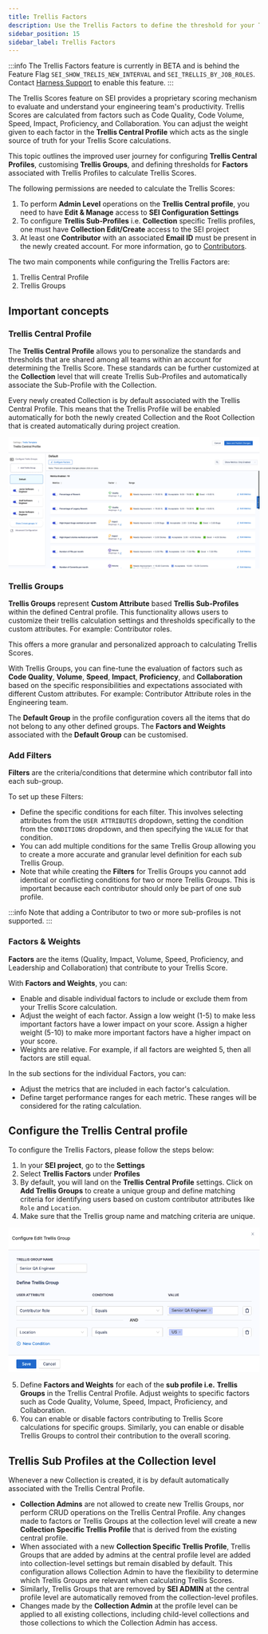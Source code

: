 ```yaml
---
title: Trellis Factors
description: Use the Trellis Factors to define the threshold for your Trellis Metrics calculation.
sidebar_position: 15
sidebar_label: Trellis Factors
---
```


:::info
The Trellis Factors feature is currently in BETA and is behind the Feature Flag `SEI_SHOW_TRELIS_NEW_INTERVAL` and `SEI_TRELLIS_BY_JOB_ROLES`. Contact [Harness Support](mailto:support@harness.io) to enable this feature.
:::

The Trellis Scores feature on SEI provides a proprietary scoring mechanism to evaluate and understand your engineering team's productivity. Trellis Scores are calculated from factors such as Code Quality, Code Volume, Speed, Impact, Proficiency, and Collaboration. You can adjust the weight given to each factor in the **Trellis Central Profile** which acts as the single source of truth for your Trellis Score calculations.

This topic outlines the improved user journey for configuring **Trellis Central Profiles**, customising **Trellis Groups**, and defining thresholds for **Factors** associated with Trellis Profiles to calculate Trellis Scores.

The following permissions are needed to calculate the Trellis Scores:

1. To perform **Admin Level** operations on the **Trellis Central profile**, you need to have **Edit & Manage** access to **SEI Configuration Settings**
2. To configure **Trellis Sub-Profiles** i.e. **Collection** specific Trellis profiles, one must have **Collection Edit/Create** access to the SEI project
3. At least one **Contributor** with an associated **Email ID** must be present in the newly created account. For more information, go to [Contributors](/docs/software-engineering-insights/sei-projects-and-collections/manage-contributors).

The two main components while configuring the Trellis Factors are:

1. Trellis Central Profile
2. Trellis Groups

## Important concepts

### Trellis Central Profile

The **Trellis Central Profile** allows you to personalize the standards and thresholds that are shared among all teams within an account for determining the Trellis Score. These standards can be further customized at the **Collection** level that will create Trellis Sub-Profiles and automatically associate the Sub-Profile with the Collection.

Every newly created Collection is by default associated with the Trellis Central Profile. This means that the Trellis Profile will be enabled automatically for both the newly created Collection and the Root Collection that is created automatically during project creation.

![](../static/trellis-central-profile.png)

### Trellis Groups

**Trellis Groups** represent **Custom Attribute** based **Trellis Sub-Profiles** within the defined Central profile. This functionality allows users to customize their trellis calculation settings and thresholds specifically to the custom attributes. For example: Contributor roles. 

This offers a more granular and personalized approach to calculating Trellis Scores.

With Trellis Groups, you can fine-tune the evaluation of factors such as **Code Quality**, **Volume**, **Speed**, **Impact**, **Proficiency**, and **Collaboration** based on the specific responsibilities and expectations associated with different Custom attributes. For example: Contributor Attribute roles in the Engineering team.

The **Default Group** in the profile configuration covers all the items that do not belong to any other defined groups. The **Factors and Weights** associated with the **Default Group** can be customised.

### Add Filters

**Filters** are the criteria/conditions that determine which contributor fall into each sub-group.

To set up these Filters:

* Define the specific conditions for each filter. This involves selecting attributes from the `USER ATTRIBUTES` dropdown, setting the condition from the `CONDITIONS` dropdown, and then specifying the `VALUE` for that condition.
* You can add multiple conditions for the same Trellis Group allowing you to create a more accurate and granular level definition for each sub Trellis Group.
* Note that while creating the **Filters** for Trellis Groups you cannot add identical or conflicting conditions for two or more Trellis Groups. This is important because each contributor should only be part of one sub profile. 

:::info
Note that adding a Contributor to two or more sub-profiles is not supported.
:::

### Factors & Weights

**Factors** are the items (Quality, Impact, Volume, Speed, Proficiency, and Leadership and Collaboration) that contribute to your Trellis Score.

With **Factors and Weights**, you can:

* Enable and disable individual factors to include or exclude them from your Trellis Score calculation.
* Adjust the weight of each factor. Assign a low weight (1-5) to make less important factors have a lower impact on your score. Assign a higher weight (5-10) to make more important factors have a higher impact on your score.
* Weights are relative. For example, if all factors are weighted 5, then all factors are still equal.

In the sub sections for the individual Factors, you can:

* Adjust the metrics that are included in each factor's calculation.
* Define target performance ranges for each metric. These ranges will be considered for the rating calculation.

## Configure the Trellis Central profile

To configure the Trellis Factors, please follow the steps below:

1. In your **SEI project**, go to the **Settings**
2. Select **Trellis Factors** under **Profiles**
3. By default, you will land on the **Trellis Central Profile** settings. Click on **Add Trellis Groups** to create a unique group and define matching criteria for identifying users based on custom contributor attributes like `Role` and `Location`.
4. Make sure that the Trellis group name and matching criteria are unique.

![](../static/trellis-groups.png)

5. Define **Factors and Weights** for each of the **sub profile i.e.** **Trellis Groups** in the Trellis Central Profile. Adjust weights to specific factors such as Code Quality, Volume, Speed, Impact, Proficiency, and Collaboration.
6. You can enable or disable factors contributing to Trellis Score calculations for specific groups. Similarly, you can enable or disable Trellis Groups to control their contribution to the overall scoring.

## Trellis Sub Profiles at the Collection level

Whenever a new Collection is created, it is by default automatically associated with the Trellis Central Profile.

* **Collection Admins** are not allowed to create new Trellis Groups, nor perform CRUD operations on the Trellis Central Profile. Any changes made to factors or Trellis Groups at the collection level will create a new **Collection Specific Trellis Profile** that is derived from the existing central profile.
* When associated with a new **Collection Specific Trellis Profile**, Trellis Groups that are added by admins at the central profile level are added into collection-level settings but remain disabled by default. This configuration allows Collection Admin to have the flexibility to determine which Trellis Groups are relevant when calculating Trellis Scores.
* Similarly, Trellis Groups that are removed by **SEI ADMIN** at the central profile level are automatically removed from the collection-level profiles.
* Changes made by the **Collection Admin** at the profile level can be applied to all existing collections, including child-level collections and those collections to which the Collection Admin has access.